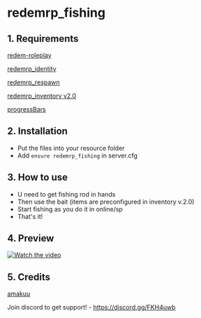 # redemrp_fishing

## 1. Requirements

[redem-roleplay](https://github.com/RedEM-RP/redem_roleplay/)

[redemrp_identity](https://github.com/RedEM-RP/redemrp_identity/)

[redemrp_respawn](https://github.com/RedEM-RP/redemrp_respawn/)

[redemrp_inventory v2.0](https://github.com/RedEM-RP/redemrp_inventory/releases/tag/2.0.0)

[progressBars](https://github.com/PokeSerGG/progressBars)

## 2. Installation
- Put the files into your resource folder
- Add ```ensure redemrp_fishing``` in server.cfg

## 3. How to use
- U need to get fishing rod in hands
- Then use the bait (items are preconfigured in inventory v.2.0)
- Start fishing as you do it in online/sp
- That's it!

## 4. Preview
[![Watch the video](https://www.edu.uwo.ca/img/click_to_play.png)](https://streamable.com/gmutga)

## 5. Credits
[amakuu](http://github.com/amakuu)


Join discord to get support! - https://discord.gg/FKH4uwb
